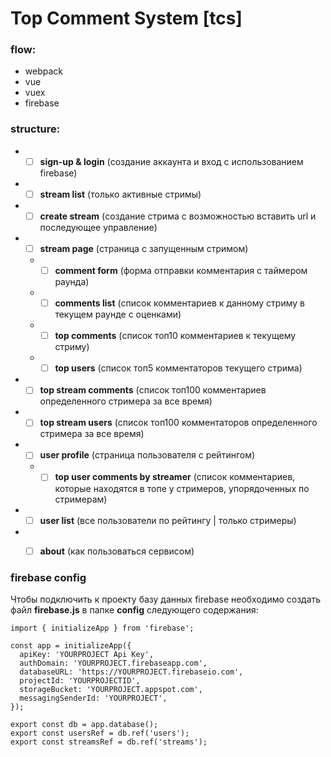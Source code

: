 # Top Comment System [tcs]

### flow:
- webpack
- vue
- vuex
- firebase

### structure:
- - [ ] **sign-up & login** (создание аккаунта и вход с использованием firebase)
- - [ ] **stream list** (только активные стримы)
- - [ ] **create stream** (создание стрима с возможностью вставить url и последующее управление)
- - [ ] **stream page** (страница с запущенным стримом)
  - - [ ] **comment form** (форма отправки комментария с таймером раунда)
  - - [ ] **comments list** (список комментариев к данному стриму в текущем раунде с оценками)
  - - [ ] **top comments** (список топ10 комментариев к текущему стриму)
  - - [ ] **top users** (список топ5 комментаторов текущего стрима)
- - [ ] **top stream comments** (список топ100 комментариев определенного стримера за все время)
- - [ ] **top stream users** (список топ100 комментаторов определенного стримера за все время)
- - [ ] **user profile** (страница пользователя с рейтингом)
  - - [ ] **top user comments by streamer** (список комментариев, которые находятся в топе у стримеров, упорядоченных по стримерам)
- - [ ] **user list** (все пользователи по рейтингу | только стримеры)
- - [ ] **about** (как пользоваться сервисом)


### firebase config

Чтобы подключить к проекту базу данных firebase необходимо создать файл **firebase.js** в папке **config** следующего содержания:

```
import { initializeApp } from 'firebase';

const app = initializeApp({
  apiKey: 'YOURPROJECT Api Key',
  authDomain: 'YOURPROJECT.firebaseapp.com',
  databaseURL: 'https://YOURPROJECT.firebaseio.com',
  projectId: 'YOURPROJECTID',
  storageBucket: 'YOURPROJECT.appspot.com',
  messagingSenderId: 'YOURPROJECT',
});

export const db = app.database();
export const usersRef = db.ref('users');
export const streamsRef = db.ref('streams');
```